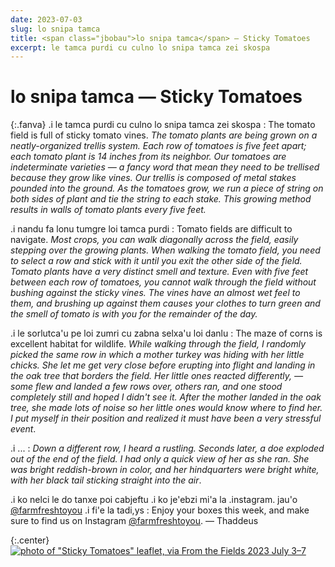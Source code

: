 ```yaml
---
date: 2023-07-03
slug: lo snipa tamca
title: <span class="jbobau">lo snipa tamca</span> — Sticky Tomatoes
excerpt: le tamca purdi cu culno lo snipa tamca zei skospa
---
```


# <span class="jbobau">lo snipa tamca</span> — Sticky Tomatoes

{:.fanva}
.i le tamca purdi cu culno lo snipa tamca zei skospa
: The tomato field is full of sticky tomato vines. _The tomato plants are being grown on a neatly-organized trellis system. Each row of tomatoes is five feet apart; each tomato plant is 14 inches from its neighbor. Our tomatoes are indeterminate varieties — a fancy word that mean they need to be trellised because they grow like vines. Our trellis is composed of metal stakes pounded into the ground. As the tomatoes grow, we run a piece of string on both sides of plant and tie the string to each stake. This growing method results in walls of tomato plants every five feet._

.i nandu fa lonu tumgre loi tamca purdi
: Tomato fields are difficult to navigate. _Most crops, you can walk diagonally across the field, easily stepping over the growing plants. When walking the tomato field, you need to select a row and stick with it until you exit the other side of the field. Tomato plants have a very distinct smell and texture. Even with five feet between each row of tomatoes, you cannot walk through the field without bushing against the sticky vines. The vines have an almost wet feel to them, and brushing up against them causes your clothes to turn green and the smell of tomato is with you for the remainder of the day._

.i le sorlutca'u pe loi zumri cu zabna selxa'u loi danlu
: The maze of corns is excellent habitat for wildlife. _While walking through the field, I randomly picked the same row in which a mother turkey was hiding with her little chicks. She let me get very close before erupting into flight and landing in the oak tree that borders the field. Her little ones reacted differently, — some flew and landed a few rows over, others ran, and one stood completely still and hoped I didn't see it. After the mother landed in the oak tree, she made lots of noise so her little ones would know where to find her. I put myself in their position and realized it must have been a very stressful event_.

.i ...
: _Down a different row, I heard a rustling. Seconds later, a doe exploded out of the end of the field. I had only a quick view of her as she ran. She was bright reddish-brown in color, and her hindquarters were bright white, with her black tail sticking straight into the air_.

.i ko nelci le do tanxe poi cabjeftu .i ko je'ebzi mi'a la .instagram. jau'o [@farmfreshtoyou] .i fi'e la tadi,ys
: Enjoy your boxes this week, and make sure to find us on Instagram [@farmfreshtoyou]. — Thaddeus

{:.center}
[![photo of "Sticky Tomatoes" leaflet, via _From the Fields_ 2023 July 3–7](https://i.imgur.com/vuAt3trl.jpg)](https://i.imgur.com/vuAt3tr.jpg)

[@farmerthaddeus]: https://instagram.com/farmerthaddeus
[@farmfreshtoyou]: https://instagram.com/farmfreshtoyou
